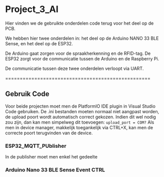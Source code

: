 
# Project_3_AI

Hier vinden we de gebruikte onderdelen code terug voor het deel op de PCB. 

We hebben hier twee onderdelen in: het deel op de Arduino NANO 33 BLE Sense, en het deel op de ESP32.

De Arduino gaat zorgen voor de spraakherkenning en de RFID-tag.
De ESP32 zorgt voor de communicatie tussen de Arduino en de Raspberry Pi.

De communicatie tussen deze twee onderdelen verloopt via UART.

==================================================

## Gebruik Code
Voor beide projecten moet men de PlatformIO IDE plugin in Visual Studio Code gebruiken.
De .ini bestanden moeten normaal niet aangpast worden, de upload poort wordt automatisch correct gekozen.
Indien dit wel nodig zou zijn, dan kan men simpelweg dit toevoegen:
```upload_port = COM?```
Als men in device manager, makkelijk toegankelijk via CTRL+X, kan men de correcte poort terugvinden van de device.

### ESP32_MQTT_PUblisher
In de publisher moet men enkel het gedeelte

### Arduino Nano 33 BLE Sense Event CTRL
